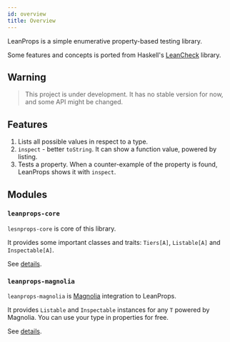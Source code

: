 ```yaml
---
id: overview
title: Overview
---
```


LeanProps is a simple enumerative property-based testing library.

Some features and concepts is ported from Haskell's [LeanCheck][] library.

## Warning

> This project is under development. It has no stable version for now, and some API might be changed.

## Features

1. Lists all possible values in respect to a type.
2. `inspect` - better `toString`. It can show a function value, powered by listing.
3. Tests a property. When a counter-example of the property is found, LeanProps shows it with `inspect`.

## Modules

### `leanprops-core`

`lesnprops-core` is core of this library.

It provides some important classes and traits: `Tiers[A]`, `Listable[A]` and `Inspectable[A]`.

See [details](./leanprops-core.md).

### `leanprops-magnolia`

`leanprops-magnolia` is [Magnolia] integration to LeanProps.

It provides `Listable` and `Inspectable` instances for any `T` powered by Magnolia.
You can use your type in properties for free.

See [details](./leanprops-magnolia.md).

[leancheck]: https://github.com/rudymatela/leancheck
[magnolia]: https://propensive.com/opensource/magnolia/
